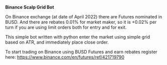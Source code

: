 <strong>Binance Scalp Grid Bot</strong>


On Binance exchange (at date of April 2022) there are Futures nominated in BUSD. And there are rebates 0.01% for market maker, so it is +0.02% per turn if you are using limit orders both for entry and for exit.

This simple bot written with python enter the market using simple grid based on ATR, and immediately place close order.

To start trading on Binance using BUSD Futures and earn rebates register here: https://www.binance.com/en/futures/ref/421719790
